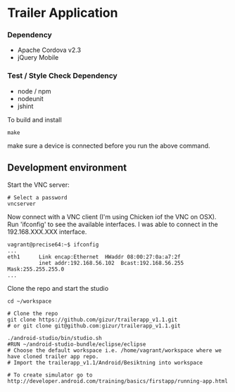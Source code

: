 Trailer Application 
===================


### Dependency

* Apache Cordova v2.3
* jQuery Mobile

### Test / Style Check Dependency

* node / npm
* nodeunit
* jshint

To build and install

    make

make sure a device is connected before you run the above command.


Development environment
----------------------


Start the VNC server:

```
# Select a password
vncserver
```

Now connect with a VNC client (I'm using Chicken iof the VNC on OSX). Run 'ifconfig' to see the available interfaces. 
I was able to connect in the 192.168.XXX.XXX interface. 


```
vagrant@precise64:~$ ifconfig
...
eth1      Link encap:Ethernet  HWaddr 08:00:27:0a:a7:2f  
          inet addr:192.168.56.102  Bcast:192.168.56.255  Mask:255.255.255.0
...
```

Clone the repo and start the studio

```
cd ~/workspace

# Clone the repo
git clone https://github.com/gizur/trailerapp_v1.1.git
# or git clone git@github.com:gizur/trailerapp_v1.1.git

./android-studio/bin/studio.sh
#RUN ~/android-studio-bundle/eclipse/eclipse
# Choose the default workspace i.e. /home/vagrant/workspace where we have cloned trailer app repo.
# Import the trailerapp_v1.1/Android/Besiktning into workspace

# To create simulator go to http://developer.android.com/training/basics/firstapp/running-app.html
```

